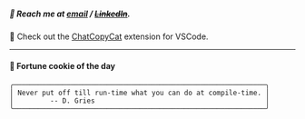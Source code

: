 ##### :calling: Reach me at **[email](mailto:johannes@stenmark.in)** ***/*** **[~~LinkedIn~~](https://www.linkedin.com/in/johannes-stenmark)**.
:feet: Check out the [ChatCopyCat](https://github.com/jstenmark/ChatCopyCat) extension for VSCode.

---
#### :cookie: Fortune cookie of the day
```smalltalk
╭──────────────────────────────────────────────────────────────╮
│ Never put off till run-time what you can do at compile-time. │
│         -- D. Gries                                          │
╰──────────────────────────────────────────────────────────────╯
```
